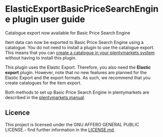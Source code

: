 # ElasticExportBasicPriceSearchEngine plugin user guide

<div class="alert alert-info" role="alert">
Catalogue export now available for Basic Price Search Engine
 
Item data can now be exported to Basic Price Search Engine using a catalogue. You do not need to install a plugin to use the catalogue export. This means that you can <a href="https://knowledge.plentymarkets.com/en-gb/manual/main/markets/basic-price-search-engine.html#catalogue-export" target="_blank">create a catalogue in your plentymarkets system</a> without having to install this plugin.
 
This plugin uses the Elastic Export. Therefore, you also need the **Elastic export** plugin. However, note that no new features are planned for the Elastic Export and the export formats. As such, we recommend that you create catalogues for the item export.
 
Both methods to set up Basic Price Search Engine in plentymarkets are described in the <a href="https://knowledge.plentymarkets.com/en-gb/manual/main/markets/basic-price-search-engine.html" target="_blank">plentymarkets manual</a>.
</div>

## Licence

This project is licensed under the GNU AFFERO GENERAL PUBLIC LICENSE.- find further information in the [LICENSE.md](https://github.com/plentymarkets/plugin-elastic-export-basic-price-search-engine/blob/master/LICENSE.md).
